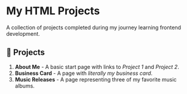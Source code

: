 # My HTML Projects

A collection of projects completed during my journey learning frontend development.

## 📁 Projects

1. **About Me** - A basic start page with links to _Project 1_ and _Project 2_.
2. **Business Card** - A page with _literally my business card_.
3. **Music Releases** - A page representing three of my favorite music albums.
